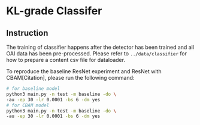 # KL-grade Classifer
## Instruction
The training of classifier happens after the detector has been trained and all OAI data has been pre-processed. Please refer to `../data/classifier` for how to prepare a content csv file for dataloader.

To reproduce the baseline ResNet experiment and ResNet with CBAM[Citation], please run the following command:
```bash
# for baseline model
python3 main.py -n test -m baseline -do \
-au -ep 30 -lr 0.0001 -bs 6 -dm yes
# for CBAM model
python3 main.py -n test -m baseline -do \
-au -ep 30 -lr 0.0001 -bs 6 -dm yes
```
